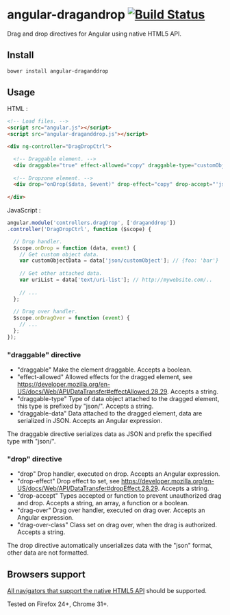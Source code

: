 # angular-dragandrop [![Build Status](https://travis-ci.org/neoziro/angular-draganddrop.png?branch=master)](https://travis-ci.org/neoziro/angular-draganddrop)

Drag and drop directives for Angular using native HTML5 API.

## Install

```sh
bower install angular-draganddrop
```

## Usage

HTML : 

```html
<!-- Load files. -->
<script src="angular.js"></script>
<script src="angular-draganddrop.js"></script>

<div ng-controller="DragDropCtrl">

  <!-- Draggable element. -->
  <div draggable="true" effect-allowed="copy" draggable-type="customObject" draggable-data="{foo: 'bar'}"></div>
  
  <!-- Dropzone element. -->
  <div drop="onDrop($data, $event)" drop-effect="copy" drop-accept="'json/customObject'" drag-over="onDragOver($event)" drag-over-class="drag-over-accept"></div>
  
</div>
```

JavaScript : 

```js
angular.module('controllers.dragDrop', ['draganddrop'])
.controller('DragDropCtrl', function ($scope) {

  // Drop handler.
  $scope.onDrop = function (data, event) {
    // Get custom object data.
    var customObjectData = data['json/customObject']; // {foo: 'bar'}
    
    // Get other attached data.
    var uriList = data['text/uri-list']; // http://mywebsite.com/..
    
    // ...
  };
  
  // Drag over handler.
  $scope.onDragOver = function (event) {
    // ...
  };
});
```

### "draggable" directive

- "draggable" Make the element draggable. Accepts a boolean.
- "effect-allowed" Allowed effects for the dragged element, see https://developer.mozilla.org/en-US/docs/Web/API/DataTransfer#effectAllowed.28.29. Accepts a string.
- "draggable-type" Type of data object attached to the dragged element, this type is prefixed by "json/". Accepts a string.
- "draggable-data" Data attached to the dragged element, data are serialized in JSON. Accepts an Angular expression.

The draggable directive serializes data as JSON and prefix the specified type with "json/".

### "drop" directive

- "drop" Drop handler, executed on drop. Accepts an Angular expression.
- "drop-effect" Drop effect to set, see https://developer.mozilla.org/en-US/docs/Web/API/DataTransfer#dropEffect.28.29. Accepts a string.
- "drop-accept" Types accepted or function to prevent unauthorized drag and drop. Accepts a string, an array, a function or a boolean.
- "drag-over" Drag over handler, executed on drag over. Accepts an Angular expression.
- "drag-over-class" Class set on drag over, when the drag is authorized. Accepts a string.

The drop directive automatically unserializes data with the "json" format, other data are not formatted.

## Browsers support

[All navigators that support the native HTML5 API](http://caniuse.com/dragndrop) should be supported.

Tested on Firefox 24+, Chrome 31+.

